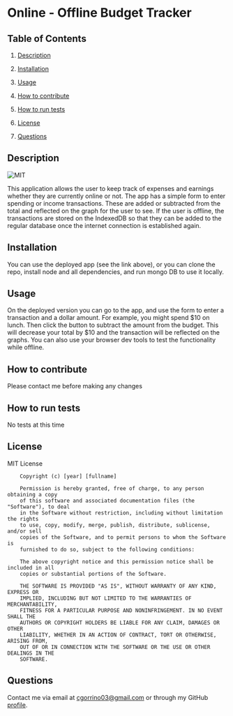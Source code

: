 # Online - Offline Budget Tracker

## Table of Contents

1. [Description](#description)

2. [Installation](#installation)

3. [Usage](#usage)

4. [How to contribute](#contribute)

5. [How to run tests](#tests)

6. [License](#license)

7. [Questions](#questions)

<a name="description"></a>
## Description

![MIT](https://img.shields.io/badge/license-MIT-brightgreen)

This application allows the user to keep track of expenses and earnings whether they are currently online or not. The app has a simple form to enter spending or income transactions. These are added or subtracted from the total and reflected on the graph for the user to see. If the user is offline, the transactions are stored on the IndexedDB so that they can be added to the regular database once the internet connection is established again.

<a name="installation"></a>
## Installation
    
You can use the deployed app (see the link above), or you can clone the repo, install node and all dependencies, and run mongo DB to use it locally.

<a name="usage"></a>
## Usage
    
On the deployed version you can go to the app, and use the form to enter a transaction and a dollar amount. For example, you might spend $10 on lunch. Then click the button to subtract the amount from the budget. This will decrease your total by $10 and the transaction will be reflected on the graphs. You can also use your browser dev tools to test the functionality while offline.

<a name="contribute"></a>
## How to contribute
    
Please contact me before making any changes

<a name="tests"></a>
## How to run tests
    
No tests at this time

<a name="license"></a>
## License
  
MIT License

        Copyright (c) [year] [fullname]
        
        Permission is hereby granted, free of charge, to any person obtaining a copy
        of this software and associated documentation files (the "Software"), to deal
        in the Software without restriction, including without limitation the rights
        to use, copy, modify, merge, publish, distribute, sublicense, and/or sell
        copies of the Software, and to permit persons to whom the Software is
        furnished to do so, subject to the following conditions:
        
        The above copyright notice and this permission notice shall be included in all
        copies or substantial portions of the Software.
        
        THE SOFTWARE IS PROVIDED "AS IS", WITHOUT WARRANTY OF ANY KIND, EXPRESS OR
        IMPLIED, INCLUDING BUT NOT LIMITED TO THE WARRANTIES OF MERCHANTABILITY,
        FITNESS FOR A PARTICULAR PURPOSE AND NONINFRINGEMENT. IN NO EVENT SHALL THE
        AUTHORS OR COPYRIGHT HOLDERS BE LIABLE FOR ANY CLAIM, DAMAGES OR OTHER
        LIABILITY, WHETHER IN AN ACTION OF CONTRACT, TORT OR OTHERWISE, ARISING FROM,
        OUT OF OR IN CONNECTION WITH THE SOFTWARE OR THE USE OR OTHER DEALINGS IN THE
        SOFTWARE.

<a name="questions"></a>
## Questions

Contact me via email at cgorrino03@gmail.com or through my GitHub [profile](https://github.com/cristina-gorrino). 
    

